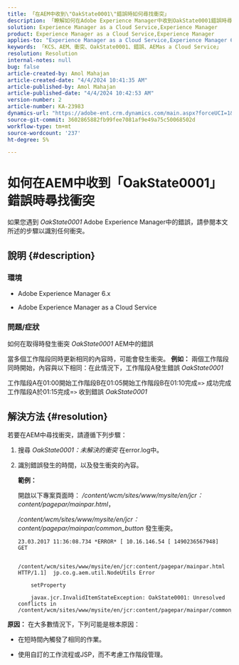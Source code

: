 ```yaml
---
title: 「在AEM中收到\"OakState0001\"錯誤時如何尋找衝突」
description: 「瞭解如何在Adobe Experience Manager中收到OakState0001錯誤時尋找衝突。」
solution: Experience Manager as a Cloud Service,Experience Manager
product: Experience Manager as a Cloud Service,Experience Manager
applies-to: "Experience Manager as a Cloud Service,Experience Manager 6.5"
keywords: 「KCS、AEM、衝突、OakState0001、錯誤、AEMas a Cloud Service」
resolution: Resolution
internal-notes: null
bug: false
article-created-by: Amol Mahajan
article-created-date: "4/4/2024 10:41:35 AM"
article-published-by: Amol Mahajan
article-published-date: "4/4/2024 10:42:53 AM"
version-number: 2
article-number: KA-23983
dynamics-url: "https://adobe-ent.crm.dynamics.com/main.aspx?forceUCI=1&pagetype=entityrecord&etn=knowledgearticle&id=4af493e6-6ff2-ee11-904c-6045bd006268"
source-git-commit: 3602865882fb99fee7081af9e49a75c50068502d
workflow-type: tm+mt
source-wordcount: '237'
ht-degree: 5%

---
```


# 如何在AEM中收到「OakState0001」錯誤時尋找衝突


如果您遇到 *OakState0001* Adobe Experience Manager中的錯誤，請參閱本文所述的步驟以識別任何衝突。

## 說明 {#description}


### <b>環境</b>

- Adobe Experience Manager 6.x


- Adobe Experience Manager as a Cloud Service 




### <b>問題/症狀</b>

如何在取得時發生衝突 *OakState0001* AEM中的錯誤

當多個工作階段同時更新相同的內容時，可能會發生衝突。
<b>例如：</b>
兩個工作階段同時開始，內容與以下相同：在此情況下，工作階段A發生錯誤 *OakState0001*

工作階段A在01:00開始工作階段B在01:05開始工作階段B在01:10完成=`>`  成功完成工作階段A於01:15完成=`>`  收到錯誤 *OakState0001*


## 解決方法 {#resolution}


若要在AEM中尋找衝突，請遵循下列步驟：

1. 搜尋 *OakState0001：未解決的衝突* 在error.log中。


2. 識別錯誤發生的時間，以及發生衝突的內容。

   <b>範例：</b>



   開啟以下專案頁面時： */content/wcm/sites/www/mysite/en/jcr：content/pagepar/mainpar.html*，



   */content/wcm/sites/www/mysite/en/jcr：content/pagepar/mainpar/common_button* 發生衝突。


   ```
   23.03.2017 11:36:08.734 *ERROR* [ 10.16.146.54 [ 1490236567948]  GET
   
       /content/wcm/sites/www/mysite/en/jcr:content/pagepar/mainpar.html HTTP/1.1]  jp.co.g.aem.util.NodeUtils Error
   
       setProperty
   
       javax.jcr.InvalidItemStateException: OakState0001: Unresolved conflicts in /content/wcm/sites/www/mysite/en/jcr:content/pagepar/mainpar/common_button
   ```



<b>原因：</b>
在大多數情況下，下列可能是根本原因：

- 在短時間內觸發了相同的作業。


- 使用自訂的工作流程或JSP，而不考慮工作階段管理。

